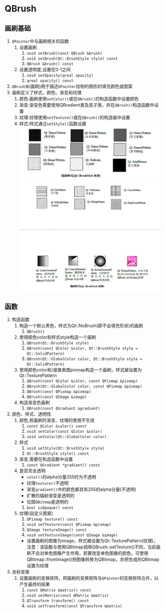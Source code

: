 # QBrush

## 画刷基础

1. `QPainter`中与画刷相关的函数
   1. 设置画刷
      1. `void setBrush(const QBrush &brush)`
      2. `void setBrush(Qt::BrushStyle style) const`
      3. `QBrush &brush() const`
   2. 设置透明度,设置在0-1之间
      1. `void setOpacity(qreal opacity)`
      2. `qreal opacity() const`
2. `QBrush类`(画刷)用于描述`QPainter`绘制的图形的填充颜色或图案
3. 画刷定义了样式、颜色、渐变和纹理
   1. 颜色:画刷使用`setColor()`或在`QBrush()`的构造函数中设置颜色
   2. 渐变:渐变色需要使用QRradient类及其子类，并在`QBrush()`构造函数中设置
   3. 纹理:纹理使用`setTexture()`或在`QBrush()`的构造器中设置
   4. 样式:样式通过`setStyle()`函数设置 <br> ![](images/画刷样式.png) ![](images/画刷样式2.png)

## 函数

1. 构造函数 
   1. 构造一个默认黑色，样式为Qt::NoBrush(即不会填充形状)的画刷
      1. `QBrush()`
   2. 使用颜色color和样式style构造一个画刷
      1. `QBrush(Qt::BrushStyle style)`
      2. `QBrush(const QColor &color, Qt::BrushStyle style = Qt::SolidPattern)`
      3. `QBrush(Qt::GlobalColor color, Qt::BrushStyle style = Qt::SolidPattern)`
   3. 使用颜色color和/或像素图pixmap构造一个画刷，样式被设置为Qt::TexturePattern
      1. `QBrush(const QColor &color, const QPixmap &pixmap)`
      2. `QBrush(Qt::GlobalColor color, const QPixmap &pixmap)`
      3. `QBrush(const QPixmap &pixmap)`
      4. `QBrush(const QImage &image)`
   4. 构造渐变色画刷
      1. `QBrush(const QGradient &gradient)`
2. 颜色、样式、透明性
   1. 颜色,若画刷时渐变、纹理的使用不生效
      1. `const QColor &color() const`
      2. `void setColor(const QColor &color)`
      3. `void setColor(Qt::GlobalColor color)`
   2. 样式
      1. `void setStyle(Qt::BrushStyle style)`
      2. `Qt::BrushStyle style() const`
   3. 渐变,需要在构造函数中设置
      1. `const QGradient *gradient() const`
   4. 是否完全透明  
      * `color()`的alpha分量255时为不透明
      * 纹理`texture()`不透明
      * 渐变`gradient()`中的颜色都具有255的alpha分量(不透明)
      * 扩散的辐射渐变是透明的
      * 位图`QBitmap`是透明的
      1. `bool isOpaque() const`
   5. 纹理(自定义图案)
      1. `QPixmap texture() const`
      2. `void setTexture(const QPixmap &pixmap)`
      3. `QImage textureImage() const`
      4. `void setTextureImage(const QImage &image)`
        * 设置画刷的图像为image，样式被设置为Qt::TexturePattern(纹理)，注意：该函数与使用QBitmap调用QBrush::setTexture()不同，当前画刷不会对单色图像产生作用，若要改变单色图像的颜色，可使用QBitmap::fromImage()把图像转换为QBitmap，并把生成的QBitmap设置为纹理
3. 坐标变换
   1. 设置画刷的变换矩阵，把画刷的变换矩阵与`QPainter`的变换矩阵合并，以产生最终的结果
      1. `const QMatrix &matrix() const`
      2. `void setMatrix(const QMatrix &matrix)`
      3. `QTransform transform() const`
      4. `void setTransform(const QTransform &matrix)`